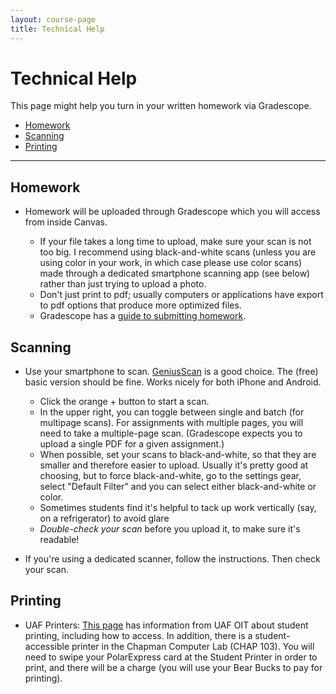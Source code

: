 ```yaml
---
layout: course-page
title: Technical Help
---
```


# Technical Help

This page might help you turn in your written homework via Gradescope.

* [Homework](#homework)
* [Scanning](#scanning)
* [Printing](#printing)

- - -

## Homework
* Homework will be uploaded through Gradescope which you will access from inside Canvas.

	- If your file takes a long time to upload, make sure your scan is not too big.  I recommend using black-and-white scans (unless you are using color in your work, in which case please use color scans) made through a dedicated smartphone scanning app (see below) rather than just trying to upload a photo.
	- Don't just print to pdf; usually computers or applications have export to pdf options that produce more optimized files.
	- Gradescope has a [guide to submitting homework](https://gradescope-static-assets.s3.amazonaws.com/help/submitting_hw_guide.pdf).

## Scanning

* Use your smartphone to scan.  [GeniusScan](https://thegrizzlylabs.com/genius-scan/) is a good choice. The (free) basic version should be fine.  Works nicely for both iPhone and Android.
	- Click the orange + button to start a scan.
	- In the upper right, you can toggle between single and batch (for multipage scans). For assignments with multiple pages, you will need to take a multiple-page scan.  (Gradescope expects you to upload a single PDF for a given assignment.)
	- When possible, set your scans to black-and-white, so that they are smaller and therefore easier to upload.  Usually it's pretty good at choosing, but to force black-and-white, go to the settings gear, select "Default Filter" and you can select either black-and-white or color.
	- Sometimes students find it's helpful to tack up work vertically (say, on a refrigerator) to avoid glare
	- *Double-check your scan* before you upload it, to make sure it's readable!

* If you're using a dedicated scanner, follow the instructions. Then check your scan.

## Printing

* UAF Printers: [This page](https://www.alaska.edu/files/oit/services/printing_support/Pharos-Setup.pdf) has information from UAF OIT about student printing, including how to access.  In addition, there is a student-accessible printer in the Chapman Computer Lab (CHAP 103). You will need to swipe your PolarExpress card at the Student Printer in order to print, and there will be a charge (you will use your Bear Bucks to pay for printing).
